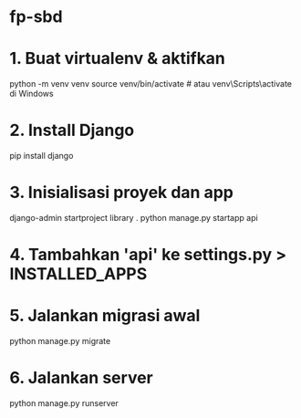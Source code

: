 # fp-sbd

# 1. Buat virtualenv & aktifkan
python -m venv venv
source venv/bin/activate  # atau venv\Scripts\activate di Windows

# 2. Install Django
pip install django

# 3. Inisialisasi proyek dan app
django-admin startproject library .
python manage.py startapp api

# 4. Tambahkan 'api' ke settings.py > INSTALLED_APPS
# 5. Jalankan migrasi awal
python manage.py migrate

# 6. Jalankan server
python manage.py runserver

